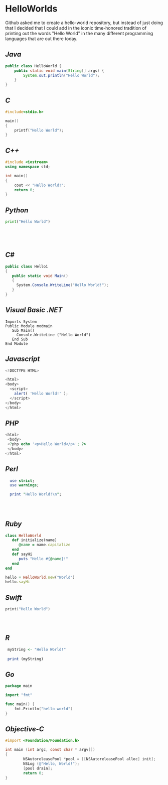 # HelloWorlds
Github asked me to create a hello-world repository, but instead of just doing that I decided that I could add in the iconic time-honored tradition of printing out the words "Hello World" in the many different programming languages that are out there today.

## *Java*
```java
public class HelloWorld {
    public static void main(String[] args) {
        System.out.println("Hello World");
    }
}
```

## *C*
```C
#include<stdio.h>

main()
{
    printf("Hello World");
}
```

## *C++*
```C++
#include <iostream>
using namespace std;

int main() 
{
    cout << "Hello World!";
    return 0;
}
```
## *Python*
```python
print("Hello World")






```
## *C#*
```C#
public class Hello1
{
   public static void Main()
   {
     System.Console.WriteLine("Hello World!");
   }
}
```

## *Visual Basic .NET*
```visual basic .net
Imports System
Public Module modmain
   Sub Main()
     Console.WriteLine ("Hello World")
   End Sub
End Module
```

## *Javascript*
```javascript
<!DOCTYPE HTML>

<html>
<body>
  <script>
    alert( 'Hello World!' );
  </script>
</body>
</html>
```
## *PHP*
```php
<html>
 <body>
 <?php echo '<p>Hello World</p>'; ?> 
 </body>
</html>
```


## *Perl*
```perl
  use strict;
  use warnings;

  print "Hello World!\n";
  
  
  
```  
## *Ruby*
```ruby
class HelloWorld  
   def initialize(name) 
      @name = name.capitalize
   end
   def sayHi  
      puts "Hello #{@name}!"
   end
end

hello = HelloWorld.new("World")
hello.sayHi
```
## *Swift*
```swift
print("Hello World")





```
## *R*
```R
 myString <- "Hello World!"
 
 print (myString)
``` 
 
 
 
 
 ## *Go*
```go
package main

import "fmt"

func main() {
    fmt.Println("hello world")
}

```

## *Objective-C*
```objective-c
#import <Foundation/Foundation.h>

int main (int argc, const char * argv[])
{ 
        NSAutoreleasePool *pool = [[NSAutoreleasePool alloc] init];
        NSLog (@"Hello, World!");
        [pool drain];
        return 0;
}
```
